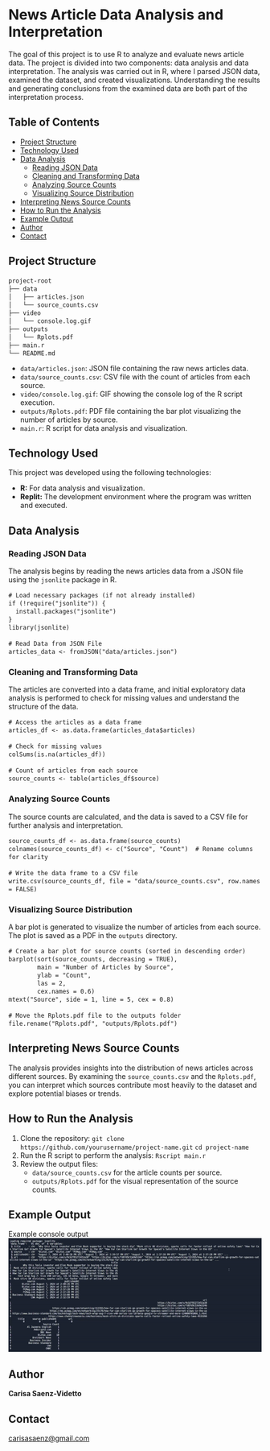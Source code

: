 # News Article Data Analysis and Interpretation
The goal of this project is to use R to analyze and evaluate news article data. The project is divided into two components: data analysis and data interpretation. The analysis was carried out in R, where I parsed JSON data, examined the dataset, and created visualizations. Understanding the results and generating conclusions from the examined data are both part of the interpretation process.

## Table of Contents

- [Project Structure](#project-structure)
- [Technology Used](#technology-used)
- [Data Analysis](#data-analysis)
  - [Reading JSON Data](#reading-json-data)
  - [Cleaning and Transforming Data](#cleaning-and-transforming-data)
  - [Analyzing Source Counts](#source-counts)
  - [Visualizing Source Distribution](#visualizing-sources)
- [Interpreting News Source Counts](#interpreting-news-source-counts)
- [How to Run the Analysis](#how-to-run)
- [Example Output](#example-output)
- [Author](#author)
- [Contact](#contact)

## Project Structure

```
project-root
├── data
│   ├── articles.json
│   └── source_counts.csv
├── video
│   └── console.log.gif
├── outputs
│   └── Rplots.pdf
├── main.r
└── README.md
```
* `data/articles.json`: JSON file containing the raw news articles data.
* `data/source_counts.csv`: CSV file with the count of articles from each source.
* `video/console.log.gif`: GIF showing the console log of the R script execution.
* `outputs/Rplots.pdf`: PDF file containing the bar plot visualizing the number of articles by source.
* `main.r`: R script for data analysis and visualization.

## Technology Used
This project was developed using the following technologies:
* **R:** For data analysis and visualization.
* **Replit:** The development environment where the program was written and executed.

## Data Analysis
### Reading JSON Data
The analysis begins by reading the news articles data from a JSON file using the `jsonlite` package in R.

```
# Load necessary packages (if not already installed)
if (!require("jsonlite")) {
  install.packages("jsonlite")
}
library(jsonlite)

# Read Data from JSON File 
articles_data <- fromJSON("data/articles.json")
```
### Cleaning and Transforming Data
The articles are converted into a data frame, and initial exploratory data analysis is performed to check for missing values and understand the structure of the data.

```
# Access the articles as a data frame
articles_df <- as.data.frame(articles_data$articles)

# Check for missing values
colSums(is.na(articles_df))

# Count of articles from each source
source_counts <- table(articles_df$source)
```
### Analyzing Source Counts
The source counts are calculated, and the data is saved to a CSV file for further analysis and interpretation.

```
source_counts_df <- as.data.frame(source_counts)
colnames(source_counts_df) <- c("Source", "Count")  # Rename columns for clarity

# Write the data frame to a CSV file
write.csv(source_counts_df, file = "data/source_counts.csv", row.names = FALSE)
```

### Visualizing Source Distribution
A bar plot is generated to visualize the number of articles from each source. The plot is saved as a PDF in the `outputs` directory.

```
# Create a bar plot for source counts (sorted in descending order)
barplot(sort(source_counts, decreasing = TRUE),
        main = "Number of Articles by Source",
        ylab = "Count",
        las = 2,  
        cex.names = 0.6)
mtext("Source", side = 1, line = 5, cex = 0.8)

# Move the Rplots.pdf file to the outputs folder
file.rename("Rplots.pdf", "outputs/Rplots.pdf")
```

## Interpreting News Source Counts
The analysis provides insights into the distribution of news articles across different sources. By examining the `source_counts.csv` and the `Rplots.pdf`, you can interpret which sources contribute most heavily to the dataset and explore potential biases or trends.

## How to Run the Analysis
1. Clone the repository: `git clone https://github.com/yourusername/project-name.git`
`cd project-name`
2. Run the R script to perform the analysis:
`Rscript main.r`
3. Review the output files:
   - `data/source_counts.csv` for the article counts per source.
   - `outputs/Rplots.pdf` for the visual representation of the source counts.

## Example Output
Example console output<br>
![](video/console.log.gif)

## Author
**Carisa Saenz-Videtto**

## Contact
carisasaenz@gmail.com